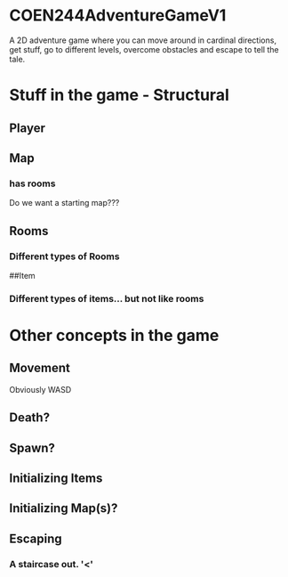 # COEN244AdventureGameV1
 A 2D adventure game where you can move around in cardinal directions,
 get stuff, go to different levels, overcome obstacles and escape to 
 tell the tale.

# Stuff in the game - Structural

 ## Player

 ## Map
  ### has rooms
  
  Do we want a starting map???
  
  
 ## Rooms
  ### Different types of Rooms
  
 ##Item
  ### Different types of items... but not like rooms

 # Other concepts in the game

 ## Movement
  Obviously WASD
 
 ## Death?
 ## Spawn?
 ## Initializing Items
 ## Initializing Map(s)?

 ## Escaping
  ### A staircase out. '<'